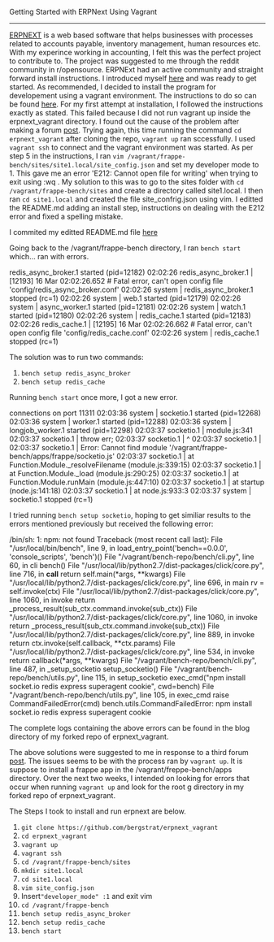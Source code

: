 Getting Started with ERPNext Using Vagrant

--------------------------------------------

<a href="https://erpnext.com/">ERPNEXT</a> is a web based software that helps businesses with processes related to accounts payable, inventory management, human resources etc. With my experince working in accounting, I felt this was the perfect project to contribute to. The project was suggested to me through the reddit community in r/opensource. ERPNExt had an active community and straight forward install instructions. I introduced myself <a href="https://discuss.erpnext.com/t/getting-erpnext-installed-for-developing/10877/3">here</a> and was ready to get started. As recommended, I decided to install the program for developement using a vagrant environment. The instructions to do so can be found <a href="https://github.com/frappe/erpnext_vagrant/blob/master/README.md">here</a>. For my first attempt at installation, I followed the instructions exactly as stated. This failed because I did not run vagrant up inside the erpnext_vagrant directory. I found out the cause of the problem after making a forum <a href="https://discuss.erpnext.com/t/trouble-installing-erpnext-w-vagrant-solved/11086/3">post</a>. Trying again, this time running the command `cd erpnext_vagrant` after cloning the repo, `vagrant up` ran sccessfully. I used `vagrant ssh` to connect and the vagrant environment was started. As per step 5 in the instructions, I ran `vim /vagrant/frappe-bench/sites/site1.local/site_config.json` and set my developer mode to 1. This gave me an error 'E212: Cannot open file for writing' when trying to exit using :wq . My solution to this was to go to the sites folder with `cd /vagrant/frappe-bench/sites` and create a directory called site1.local. I then ran `cd site1.local` and created the file site_confrig.json using vim. I editted the README.md adding an install step, instructions on dealing with the E212 error and fixed a spelling mistake.

I commited my editted README.md file <a href="https://github.com/bergstrat/erpnext_vagrant/commit/0b1fc9e167e78e96d827dfb952d3ae4bcf7d9eab">here</a>

Going back to the /vagrant/frappe-bench directory, I ran `bench start` which... ran with errors.

redis_async_broker.1 started (pid=12182)
02:02:26 redis_async_broker.1 | [12193] 16 Mar 02:02:26.652 # Fatal error, can't open config file 'config/redis_async_broker.conf'
02:02:26 system               | redis_async_broker.1 stopped (rc=1)
02:02:26 system               | web.1 started (pid=12179)
02:02:26 system               | async_worker.1 started (pid=12181)
02:02:26 system               | watch.1 started (pid=12180)
02:02:26 system               | redis_cache.1 started (pid=12183)
02:02:26 redis_cache.1        | [12195] 16 Mar 02:02:26.662 # Fatal error, can't open config file 'config/redis_cache.conf'
02:02:26 system               | redis_cache.1 stopped (rc=1)


The solution was to run two commands:
1. `bench setup redis_async_broker`
2. `bench setup redis_cache`

Running `bench start` once more, I got a new error.

connections on port 11311
02:03:36 system               | socketio.1 started (pid=12268)
02:03:36 system               | worker.1 started (pid=12288)
02:03:36 system               | longjob_worker.1 started (pid=12298)
02:03:37 socketio.1           | module.js:341
02:03:37 socketio.1           |     throw err;
02:03:37 socketio.1           |     ^
02:03:37 socketio.1           |
02:03:37 socketio.1           | Error: Cannot find module '/vagrant/frappe-bench/apps/frappe/socketio.js'
02:03:37 socketio.1           |     at Function.Module._resolveFilename (module.js:339:15)
02:03:37 socketio.1           |     at Function.Module._load (module.js:290:25)
02:03:37 socketio.1           |     at Function.Module.runMain (module.js:447:10)
02:03:37 socketio.1           |     at startup (node.js:141:18)
02:03:37 socketio.1           |     at node.js:933:3
02:03:37 system               | socketio.1 stopped (rc=1)


I tried running `bench setup socketio`, hoping to get similiar results to the errors mentioned previously but received the following error:

/bin/sh: 1: npm: not found
Traceback (most recent call last):
  File "/usr/local/bin/bench", line 9, in <module>
      load_entry_point('bench==0.0.0', 'console_scripts', 'bench')()
        File "/vagrant/bench-repo/bench/cli.py", line 60, in cli
	    bench()
	      File "/usr/local/lib/python2.7/dist-packages/click/core.py", line 716, in __call__
	          return self.main(*args, **kwargs)
		    File "/usr/local/lib/python2.7/dist-packages/click/core.py", line 696, in main
		        rv = self.invoke(ctx)
			  File "/usr/local/lib/python2.7/dist-packages/click/core.py", line 1060, in invoke
			      return _process_result(sub_ctx.command.invoke(sub_ctx))
			        File "/usr/local/lib/python2.7/dist-packages/click/core.py", line 1060, in invoke
				    return _process_result(sub_ctx.command.invoke(sub_ctx))
				      File "/usr/local/lib/python2.7/dist-packages/click/core.py", line 889, in invoke
				          return ctx.invoke(self.callback, **ctx.params)
					    File "/usr/local/lib/python2.7/dist-packages/click/core.py", line 534, in invoke
					        return callback(*args, **kwargs)
						  File "/vagrant/bench-repo/bench/cli.py", line 487, in _setup_socketio
						      setup_socketio()
						        File "/vagrant/bench-repo/bench/utils.py", line 115, in setup_socketio
							    exec_cmd("npm install socket.io redis express superagent cookie", cwd=bench)
							      File "/vagrant/bench-repo/bench/utils.py", line 105, in exec_cmd
							          raise CommandFailedError(cmd)
								  bench.utils.CommandFailedError: npm install socket.io redis express superagent cookie

The complete logs containing the above errors can be found in the blog directory of my forked repo of erpnext_vagrant.

The above solutions were suggested to me in response to a third forum <a href="https://discuss.erpnext.com/t/error-cant-open-config-file-when-i-run-bench-start/11088/12">post</a>.
The issues seems to be with the process ran by `vagrant up`. It is suppose to install a frappe app in the /vagrant/freppe-bench/apps directory. Over the next two weeks, I intended on looking for errors that occur when running `vagrant up` and look for the root g directory in my forked repo of erpnext_vagrant.

The Steps I took to install and run erpnext are below.

1. `git clone https://github.com/bergstrat/erpnext_vagrant`
2. `cd erpnext_vagrant`
3. `vagrant up`
4. `vagrant ssh`
5. `cd /vagrant/frappe-bench/sites`
6. `mkdir site1.local`
7. `cd site1.local`
8. `vim site_config.json`
9. Insert` "developer_mode" :1 ` and exit vim
10. `cd /vagrant/frappe-bench`
11. `bench setup redis_async_broker`
12. `bench setup redis_cache`
13. `bench start`
